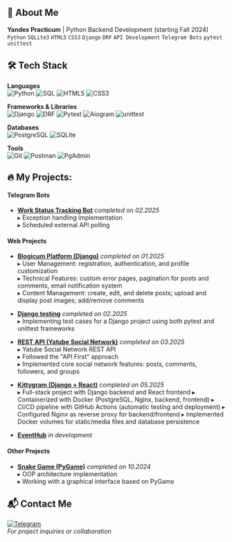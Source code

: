 ## 🚀 About Me

**Yandex Practicum** | Python Backend Development (starting Fall 2024)    
`Python` `SQLite3` `HTML5` `CSS3` `Django` `DRF` `API Development` `Telegram Bots` `pytest` `unittest`

## 🛠 Tech Stack

**Languages**  
![Python](https://img.shields.io/badge/-Python-3776AB?logo=python&logoColor=white)
![SQL](https://img.shields.io/badge/-SQL-003B57?logo=postgresql&logoColor=white)
![HTML5](https://img.shields.io/badge/-HTML5-E34F26?logo=html5&logoColor=white)
![CSS3](https://img.shields.io/badge/-CSS3-1572B6?logo=css3&logoColor=white)

**Frameworks & Libraries**  
![Django](https://img.shields.io/badge/-Django-092E20?logo=django&logoColor=white)
![DRF](https://img.shields.io/badge/-DRF%20(Django%20REST)-8C1D40?logo=django&logoColor=white)
![Pytest](https://img.shields.io/badge/-Pytest-0A9EDC?logo=pytest&logoColor=white)
![Aiogram](https://img.shields.io/badge/-Aiogram-2CA5E0?logo=telegram&logoColor=white)
![unittest](https://img.shields.io/badge/-unittest-3776AB?logo=python&logoColor=white)

**Databases**  
![PostgreSQL](https://img.shields.io/badge/-PostgreSQL-4169E1?logo=postgresql&logoColor=white)
![SQLite](https://img.shields.io/badge/-SQLite-003B57?logo=sqlite&logoColor=white)

**Tools**  
![Git](https://img.shields.io/badge/-Git-F05032?logo=git&logoColor=white)
![Postman](https://img.shields.io/badge/-Postman-FF6C37?logo=postman&logoColor=white)
![PgAdmin](https://img.shields.io/badge/-PgAdmin-2C3E50?logo=postgresql&logoColor=white)

## 🔥 My Projects:

#### **Telegram Bots**
- [**Work Status Tracking Bot**](https://github.com/EvgenyKlyukin/homework_bot) *completed on 02.2025*  
   ▸ Exception handling implementation  
   ▸ Scheduled external API polling

#### **Web Projects**
- [**Blogicum Platform (Django)**](https://github.com/EvgenyKlyukin/django_sprint4) *completed on 01.2025*  
  ▸ User Management: registration, authentication, and profile customization  
  ▸ Technical Features: custom error pages, pagination for posts and comments, email notification system  
  ▸ Content Management: create, edit, and delete posts; upload and display post images; add/remove comments  


- [**Django testing**](https://github.com/EvgenyKlyukin/django_testing) *completed on 02.2025*  
  ▸ Implementing test cases for a Django project using both pytest and unittest frameworks
 
- [**REST API (Yatube Social Network)**](https://github.com/EvgenyKlyukin/api_final_yatube) *completed on 03.2025*  
  ▸ Yatube Social Network REST API  
  ▸ Followed the "API First" approach  
  ▸ Implemented core social network features: posts, comments, followers, and groups

- [**Kittygram (Django + React)**](https://github.com/EvgenyKlyukin/kittygram_final) *completed on 05.2025*  
  ▸ Full-stack project with Django backend and React frontend
  ▸ Containerized with Docker (PostgreSQL, Nginx, backend, frontend)
  ▸ CI/CD pipeline with GitHub Actions (automatic testing and deployment)
  ▸ Configured Nginx as reverse proxy for backend/frontend
  ▸ Implemented Docker volumes for static/media files and database persistence

 - [**EventHub**](https://github.com/EvgenyKlyukin/EventHub) *in development*  

#### **Other Projects**
- [**Snake Game (PyGame)**](https://github.com/EvgenyKlyukin/the_snake#) *completed on 10.2024*  
  ▸ OOP architecture implementation  
  ▸ Working with a graphical interface based on PyGame  



## 📬 Contact Me
[![Telegram](https://img.shields.io/badge/Telegram-2CA5E0?style=for-the-badge&logo=telegram&logoColor=white)](https://t.me/klyukin_evgeny)  
_For project inquiries or collaboration_
